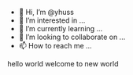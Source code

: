 - 👋 Hi, I’m @yhuss
- 👀 I’m interested in ...
- 🌱 I’m currently learning ...
- 💞️ I’m looking to collaborate on ...
- 📫 How to reach me ...

<!---
yhuss/yhuss is a ✨ special ✨ repository because its `README.md` (this file) appears on your GitHub profile.
You can click the Preview link to take a look at your changes.
--->
hello world
welcome to new world

